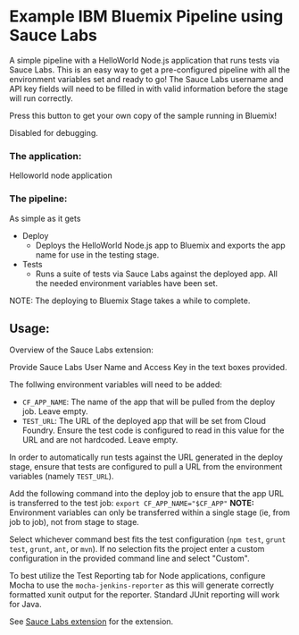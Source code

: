 # Example IBM Bluemix Pipeline using Sauce Labs

A simple pipeline with a HelloWorld Node.js application that runs tests via Sauce Labs. This is an easy way to get a pre-configured pipeline with all the environment variables set and ready to go! The Sauce Labs username and API key fields will need to be filled in with valid information before the stage will run correctly.

Press this button to get your own copy of the sample running in Bluemix!

Disabled for debugging.

### The application: 
Helloworld node application

### The pipeline: 
As simple as it gets
* Deploy 
    * Deploys the HelloWorld Node.js app to Bluemix and exports the app name for use in the testing stage. 
* Tests 
    * Runs a suite of tests via Sauce Labs against the deployed app. All the needed environment variables have been set.

NOTE: The deploying to Bluemix Stage takes a while to complete.

## Usage:
Overview of the Sauce Labs extension:

Provide Sauce Labs User Name and Access Key in the text boxes provided.

The follwing environment variables will need to be added:
* `CF_APP_NAME`: The name of the app that will be pulled from the deploy job. Leave empty.
* `TEST_URL`: The URL of the deployed app that will be set from Cloud Foundry. Ensure the test code is configured to read in this value for the URL and are not hardcoded. Leave empty.

In order to automatically run tests against the URL generated in the deploy stage, ensure that tests are configured to pull a URL from the environment variables (namely `TEST_URL`).

Add the following command into the deploy job to ensure that the app URL is transferred to the test job: `export CF_APP_NAME="$CF_APP"` <strong>NOTE:</strong> Environment variables can only be transferred within a single stage (ie, from job to job), not from stage to stage.

Select whichever command best fits the test configuration (`npm test`, `grunt test`, `grunt`, `ant`, or `mvn`). If no selection fits the project enter a custom configuration in the provided command line and select "Custom".

To best utilize the Test Reporting tab for Node applications, configure Mocha to use the `mocha-jenkins-reporter` as this will generate correctly formatted xunit output for the reporter. Standard JUnit reporting will work for Java.

See [Sauce Labs extension](https://github.com/Osthanes/saucelabs) for the extension.
